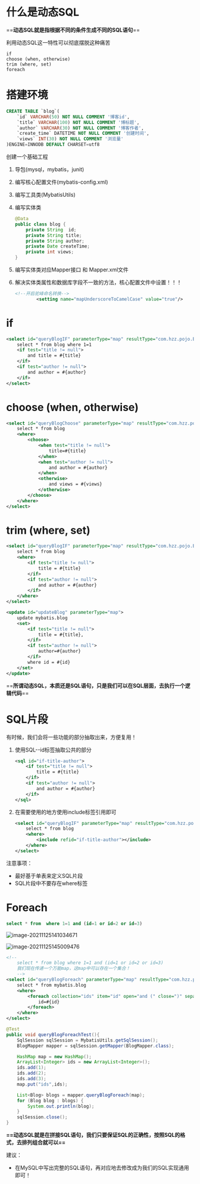 # 什么是动态SQL

==**动态SQL就是指根据不同的条件生成不同的SQL语句**==

利用动态SQL这一特性可以彻底摆脱这种痛苦

```
if
choose (when, otherwise)
trim (where, set)
foreach
```



# 搭建环境

```sql
CREATE TABLE `blog`(
    `id` VARCHAR(50) NOT NULL COMMENT '博客id',
    `title` VARCHAR(100) NOT NULL COMMENT '博标题',
    `author` VARCHAR(30) NOT NULL COMMENT '博客作者',
    `create_time` DATETIME NOT NULL COMMENT '创建时间',
    `views` INT(30) NOT NULL COMMENT '浏览量'
)ENGINE=INNODB DEFAULT CHARSET=utf8
```

创建一个基础工程

1. 导包(mysql，mybatis，junit)

2. 编写核心配置文件(mybatis-config.xml)

3. 编写工具类(MybatisUtils)

4. 编写实体类

   ```java
   @Data
   public class blog {
       private String  id;
       private String title;
       private String author;
       private Date createTime;
       private int views;
   }
   ```

5. 编写实体类对应Mapper接口 和 Mapper.xml文件  

6. 解决实体类属性和数据库字段不一致的方法，核心配置文件中设置！！！

   ```xml
   <!--开启驼峰命名转换-->
           <setting name="mapUnderscoreToCamelCase" value="true"/>
   ```

   



# if

```xml
<select id="queryBlogIF" parameterType="map" resultType="com.hzz.pojo.Blog">
    select * from blog where 1=1
    <if test="title != null">
        and title = #{title}
    </if>
    <if test="author != null">
        and author = #{author}
    </if>
</select>
```

# choose (when, otherwise)

```xml
<select id="queryBlogChoose" parameterType="map" resultType="com.hzz.pojo.Blog">
    select * from blog
    <where>
        <choose>
            <when test="title != null">
                title=#{title}
            </when>
            <when test="author != null">
                and author = #{author}
            </when>
            <otherwise>
                and views = #{views}
            </otherwise>
        </choose>
    </where>
</select>
```



# trim (where, set)

```xml
<select id="queryBlogIF" parameterType="map" resultType="com.hzz.pojo.Blog">
    select * from blog 
    <where>
    	<if test="title != null">
        	title = #{title}
    	</if>
    	<if test="author != null">
        	and author = #{author}
    	</if>
    </where>
</select>
```

```xml
<update id="updateBlog" parameterType="map">
    update mybatis.blog
    <set>
        <if test="title != null">
            title = #{title},
        </if>
        <if test="author != null">
            author=#{author}
        </if>
        where id = #{id}
    </set>
</update>
```



==**所谓动态SQL，本质还是SQL语句，只是我们可以在SQL层面，去执行一个逻辑代码**==



# SQL片段

有时候，我们会将一些功能的部分抽取出来，方便复用！

1. 使用SQL--id标签抽取公共的部分

   ```xml
   <sql id="if-title-author">
       <if test="title != null">
           title = #{title}
       </if>
       <if test="author != null">
           and author = #{author}
       </if>
   </sql>
   ```

2. 在需要使用的地方使用include标签引用即可

   ```xml
   <select id="queryBlogIF" parameterType="map" resultType="com.hzz.pojo.Blog">
       select * from blog
       <where>
           <include refid="if-title-author"></include>
       </where>
   </select>
   ```

注意事项：

- 最好基于单表来定义SQL片段
- SQL片段中不要存在where标签



# Foreach

```sql
select * from  where 1=1 and (id=1 or id=2 or id=3)
```

![image-20211125141034671](C:\Users\Bosco\AppData\Roaming\Typora\typora-user-images\image-20211125141034671.png)

![image-20211125145009476](C:\Users\Bosco\AppData\Roaming\Typora\typora-user-images\image-20211125145009476.png)



```xml
<!--
    select * from blog where 1=1 and (id=1 or id=2 or id=3)
    我们现在传递一个万能map，这map中可以存在一个集合！
    -->
<select id="queryBlogForeach" parameterType="map" resultType="com.hzz.pojo.Blog">
    select * from mybatis.blog
    <where>
        <foreach collection="ids" item="id" open="and (" close=")" separator="or">
            id=#{id}
        </foreach>
    </where>
</select>
```

```java
@Test
public void queryBlogForeachTest(){
    SqlSession sqlSession = MybatisUtils.getSqlSession();
    BlogMapper mapper = sqlSession.getMapper(BlogMapper.class);

    HashMap map = new HashMap();
    ArrayList<Integer> ids = new ArrayList<Integer>();
    ids.add(1);
    ids.add(2);
    ids.add(3);
    map.put("ids",ids);

    List<Blog> blogs = mapper.queryBlogForeach(map);
    for (Blog blog : blogs) {
        System.out.println(blog);
    }
    sqlSession.close();
}
```

**==动态SQL就是在拼接SQL语句，我们只要保证SQL的正确性，按照SQL的格式，去排列组合就可以==**

建议：

- 在MySQL中写出完整的SQL语句，再对应地去修改成为我们的SQL实现通用即可！